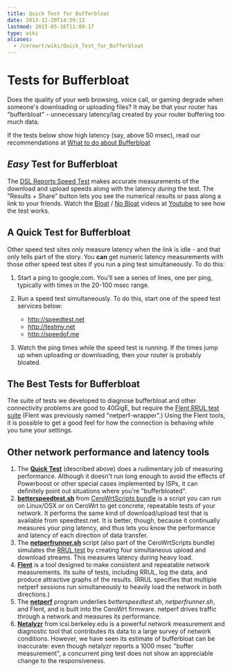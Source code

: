 ```yaml
---
title: Quick Test for Bufferbloat
date: 2013-12-20T14:59:13
lastmod: 2015-05-16T11:09:17
type: wiki
aliases:
  - /cerowrt/wiki/Quick_Test_for_Bufferbloat
---
```

# Tests for Bufferbloat

Does the quality of your web browsing, voice call, or gaming degrade
when someone's downloading or uploading files? It may be that your
router has "bufferbloat" - unnecessary latency/lag created by your
router buffering too much data.

If the tests below show high latency (say, above 50 msec), 
read our recommendations at
[What to do about Bufferbloat](What_can_I_do_about_Bufferbloat.md)

## _Easy_ Test for Bufferbloat

The [DSL Reports Speed Test](http://DSLReports.com/speedtest)
    makes accurate measurements of the download and upload speeds 
    along with the latency *during* the test. 
    The "Results + Share" button lets you see the numerical results 
    or pass along a link to your friends. Watch the
    [Bloat](https://youtu.be/EMkhKrXbjxQ) / [No
    Bloat](https://youtu.be/Fq9nQf1yEm4) videos at
    [Youtube](https://youtu.be/EMkhKrXbjxQ) to see how the test works.

## A Quick Test for Bufferbloat

Other speed test sites only measure latency when the link is idle - and
that only tells part of the story. You **can** get numeric latency measurements with
those other speed test sites if you run a ping test simultaneously. To do this:

1.  Start a ping to google.com. You'll see a series of lines, one per
    ping, typically with times in the 20-100 msec range.
2.  Run a speed test simultaneously. To do this, start one of the speed
    test services below:
    -   http://speedtest.net
    -   http://testmy.net
    -   http://speedof.me

3.  Watch the ping times while the speed test is running. If the times jump
    up when uploading or downloading, then your router is probably bloated.

## The Best Tests for Bufferbloat

The suite of tests we developed to diagnose bufferbloat and other
connectivity problems are good to 40GigE, but require the
[Flent RRUL test suite](https://flent.org) 
(Flent was previously named "netperf-wrapper".) 
Using the Flent tools, it is possible to get a good feel for how the connection is
behaving while you tune your settings. 

## Other network performance and latency tools

1.  The **[Quick Test](#a-quick-test-for-bufferbloat)** (described above) does a rudimentary job of
    measuring performance. Although it doesn't run long enough to avoid
    the effects of Powerboost or other special cases implemented by
    ISPs, it can definitely point out situations where
    you're "bufferbloated".
2.  **[betterspeedtest.sh](https://github.com/richb-hanover/CeroWrtScripts/blob/master/betterspeedtest.sh)** from [CeroWrtScripts bundle](/cerowrt/wiki/CeroWrtScripts.md)
    is a script you can run on Linux/OSX or on CeroWrt to get
    concrete, repeatable tests of your network. It performs the same
    kind of download/upload test that is available from speedtest.net.
    It is better, though, because it continually measures your ping
    latency, and thus lets you know the performance and latency of each
    direction of data transfer. 
3.  The **[netperfrunner.sh](https://github.com/richb-hanover/CeroWrtScripts/blob/master/netperfrunner.sh)** script (also part of the CeroWrtScripts bundle) 
    simulates the [RRUL test](https://www.bufferbloat.net/projects/codel/wiki/RRUL_test_suite)
    by creating four simultaneous upload and download streams. This
    measures latency during heavy load.
4.  [**Flent**](https://flent.org) is a tool designed to make
    consistent and repeatable network measurements. Its suite of tests, 
    including RRUL, log the data, and produce attractive
    graphs of the results. (RRUL specifies that multiple netperf
    sessions run simultaneously to heavily load the network in
    both directions.)
5.  The [**netperf**](http://netperf.org/netperf/) program underlies
    _betterspeedtest.sh_, _netperfrunner.sh_, and Flent, and is built into
    the CeroWrt firmware. netperf drives traffic through a network and measures its performance.
6.  **[Netalyzr](http://netalyzr.icsi.berkeley.edu/)** from icsi.berkeley.edu is a powerful network
    measurement and diagnostic tool that contributes its data to a large
    survey of network conditions. However, we have seen its estimate of bufferbloat
    can be inaccurate: even though netalyzr reports a 1000 msec
    "buffer measurement", a concurrent ping test does not show an
    appreciable change to the responsiveness.
    


